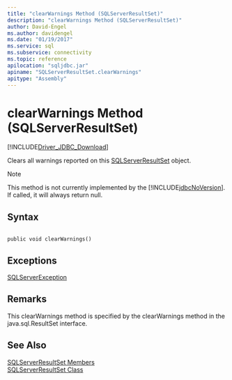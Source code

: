 ```yaml
---
title: "clearWarnings Method (SQLServerResultSet)"
description: "clearWarnings Method (SQLServerResultSet)"
author: David-Engel
ms.author: davidengel
ms.date: "01/19/2017"
ms.service: sql
ms.subservice: connectivity
ms.topic: reference
apilocation: "sqljdbc.jar"
apiname: "SQLServerResultSet.clearWarnings"
apitype: "Assembly"
---
```

# clearWarnings Method (SQLServerResultSet)
[!INCLUDE[Driver_JDBC_Download](../../../includes/driver_jdbc_download.md)]

  Clears all warnings reported on this [SQLServerResultSet](../../../connect/jdbc/reference/sqlserverresultset-class.md) object.  
  
> [!NOTE]  
>  This method is not currently implemented by the [!INCLUDE[jdbcNoVersion](../../../includes/jdbcnoversion_md.md)]. If called, it will always return null.  
  
## Syntax  
  
```  
  
public void clearWarnings()  
```  
  
## Exceptions  
 [SQLServerException](../../../connect/jdbc/reference/sqlserverexception-class.md)  
  
## Remarks  
 This clearWarnings method is specified by the clearWarnings method in the java.sql.ResultSet interface.  
  
## See Also  
 [SQLServerResultSet Members](../../../connect/jdbc/reference/sqlserverresultset-members.md)   
 [SQLServerResultSet Class](../../../connect/jdbc/reference/sqlserverresultset-class.md)  
  
  
